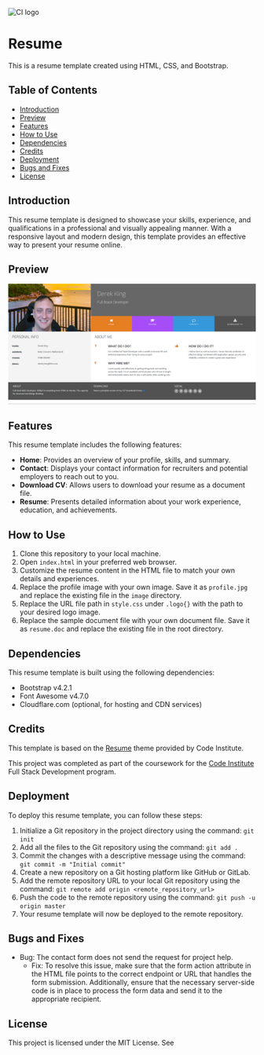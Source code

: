 ![CI logo](https://codeinstitute.s3.amazonaws.com/fullstack/ci_logo_small.png)

# Resume

This is a resume template created using HTML, CSS, and Bootstrap.

## Table of Contents
- [Introduction](#introduction)
- [Preview](#preview)
- [Features](#features)
- [How to Use](#how-to-use)
- [Dependencies](#dependencies)
- [Credits](#credits)
- [Deployment](#deployment)
- [Bugs and Fixes](#bugs-and-fixes)
- [License](#license)

## Introduction

This resume template is designed to showcase your skills, experience, and qualifications in a professional and visually appealing manner. With a responsive layout and modern design, this template provides an effective way to present your resume online.

## Preview

![Resume Preview](Assets/images/CVhome.png)

## Features

This resume template includes the following features:

- **Home**: Provides an overview of your profile, skills, and summary.
- **Contact**: Displays your contact information for recruiters and potential employers to reach out to you.
- **Download CV**: Allows users to download your resume as a document file.
- **Resume**: Presents detailed information about your work experience, education, and achievements.

## How to Use

1. Clone this repository to your local machine.
2. Open `index.html` in your preferred web browser.
3. Customize the resume content in the HTML file to match your own details and experiences.
4. Replace the profile image with your own image. Save it as `profile.jpg` and replace the existing file in the `image` directory.
5. Replace the URL file path in `style.css` under `.logo{}` with the path to your desired logo image.
6. Replace the sample document file with your own document file. Save it as `resume.doc` and replace the existing file in the root directory.

## Dependencies

This resume template is built using the following dependencies:

- Bootstrap v4.2.1
- Font Awesome v4.7.0
- Cloudflare.com (optional, for hosting and CDN services)

## Credits

This template is based on the [Resume](https://github.com/Code-Institute-Solutions/resume-miniproject-bootstrap4) theme provided by Code Institute.

This project was completed as part of the coursework for the [Code Institute](https://www.codeinstitute.net/) Full Stack Development program.

## Deployment

To deploy this resume template, you can follow these steps:

1. Initialize a Git repository in the project directory using the command: `git init`
2. Add all the files to the Git repository using the command: `git add .`
3. Commit the changes with a descriptive message using the command: `git commit -m "Initial commit"`
4. Create a new repository on a Git hosting platform like GitHub or GitLab.
5. Add the remote repository URL to your local Git repository using the command: `git remote add origin <remote_repository_url>`
6. Push the code to the remote repository using the command: `git push -u origin master`
7. Your resume template will now be deployed to the remote repository.

## Bugs and Fixes

- Bug: The contact form does not send the request for project help.
  - Fix: To resolve this issue, make sure that the form action attribute in the HTML file points to the correct endpoint or URL that handles the form submission. Additionally, ensure that the necessary server-side code is in place to process the form data and send it to the appropriate recipient.

## License

This project is licensed under the MIT License. See
